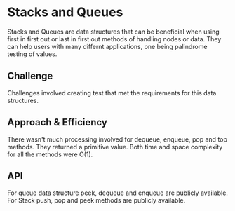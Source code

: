 # Stacks and Queues
Stacks and Queues are data structures that can be beneficial when using first in first out or last in first out methods of handling nodes or data. 
They can help users with many differnt applications, one being palindrome testing of values. 

## Challenge
Challenges involved creating test that met the requirements for this data structures. 

## Approach & Efficiency
<!-- What approach did you take? Why? What is the Big O space/time for this approach? -->
There wasn't much processing involved for dequeue, enqueue, pop and top methods. They returned a primitive value. 
Both time and space complexity for all the methods were O(1).
## API
For queue data structure peek, dequeue and enqueue are publicly available. For Stack push, pop and peek methods are publicly available.